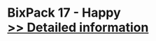 # BixPack 17 - Happy<br />[>> Detailed information](https://secure.shareit.com/shareit/product.html?productid=300641225&affiliateid=200057808)